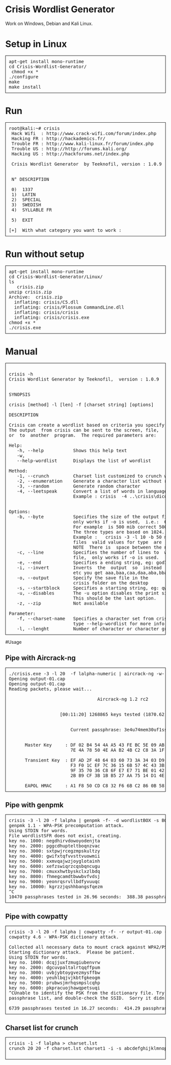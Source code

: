 # Crisis Wordlist Generator

Work on Windows, Debian and Kali Linux.


# Setup in Linux 

<pre style=" border: 1px solid black; padding:10px">
apt-get install mono-runtime
cd Crisis-Wordlist-Generator/
 chmod +x *
./configure
make
make install
</pre>

# Run
<pre style=" border: 1px solid black; padding:10px">
root@kali:~# crisis 
 Hack Wifi  : http://www.crack-wifi.com/forum/index.php
 Hacking FR : http://hackademics.fr/
 Trouble FR : http://www.kali-linux.fr/forum/index.php
 Trouble US : http://http://forums.kali.org/
 Hacking US : http://hackforums.net/index.php

 Crisis Wordlist Generator  by Teeknofil, version : 1.0.9


 N°	DESCRIPTION 

 0)	 1337
 1)	 LATIN	
 2)	 SPECIAL
 3)	 SWEDISH
 4)	 SYLLABLE FR

 5)	 EXIT 

[+]  With what category you want to work : 
</pre>
# Run without setup
<pre style=" border: 1px solid black; padding:10px">
apt-get install mono-runtime
cd Crisis-Wordlist-Generator/Linux/
ls 
   crisis.zip
unzip crisis.zip 
Archive:  crisis.zip
  inflating: crisis/C5.dll           
  inflating: crisis/Plossum CommandLine.dll  
  inflating: crisis/crisis           
  inflating: crisis/crisis.exe 
chmod +x *
./crisis.exe
</pre>

# Manual

<pre style=" border: 1px solid black; padding:10px">

crisis -h
Crisis Wordlist Generator by Teeknofil,  version : 1.0.9


SYNOPSIS

crisis [method] -l [len] -f [charset string] [options]

DESCRIPTION

Crisis can create a wordlist based on criteria you specify.
The output  from crisis can be sent to the screen, file,
or  to  another  program.  The required parameters are:

Help:                                                                           
   -h, --help           Shows this help text                                    
   -w,                                                                          
   --help-wordlist      Displays the list of wordlist                           

Method:                                                                         
   -1, --crunch         Charset list customized to crunch wordlist generator    
   -2, --enumeration    Generate a character list without repetition            
   -3, --random         Generate random character                               
   -4, --leetspeak      Convert a list of words in language Leet Speak          
                        Example : crisis  -4 ..\crisis\dico.txt -o              
                                             

Options:                                                                        
   -b, --byte           Specifies the size of the output file,                  
                        only works if -o is used,  i.e.:  60 mib.               
                        For example  is 500 mib correct 500mb  is NOT correct.  
                        The three types are based on 1024.                      
                        Example :   crisis -3 -l 10 -b 50 mib -o will generate 1
                        files  valid values for type  are   kib, mib, and gib.  
                        NOTE  There is  space between the number and type.      
   -c, --line           Specifies the number of lines to  write  to  output     
                        file,  only works if -o is used.                        
   -e, --end            Specifies a ending string, eg: god77xD                  
   -i, --invert         Inverts  the  output  so  instead  of  aaa,aab,aac,aad, 
                        etc you get aaa,baa,caa,daa,aba,bba, etc                
   -o, --output         Specify the save file in the                            
                        crisis folder on the desktop                            
   -s, --startblock     Specifies a starting string, eg: qwerty                 
   -u, --disables       The -u option disables the print size .                 
                        This should be the last option.                         
   -z, --zip            Not available                                           

Parameter:                                                                      
   -f, --charset-name   Specifies a character set from crisis,                  
                        type --help-wordlist for more info                      
   -l, --lenght         Number of character or character group 
</pre>

#Usage

<h2>Pipe with Aircrack-ng</h2>

<pre style=" border: 1px solid black; padding:10px">
./crisis.exe -3 -l 20  -f lalpha-numeric | aircrack-ng -w- -e BOX__XXXX output-01.cap 
Opening output-01.cap
Opening output-01.cap
Reading packets, please wait...

                                 Aircrack-ng 1.2 rc2


                   [00:11:20] 1268865 keys tested (1870.62 k/s)


                       Current passphrase: 3e4u74mem30uf1sso47p       


      Master Key     : DF 02 B4 54 4A A5 43 FE BC 5E 09 AB 3C B6 33 70 
                       7E 4A 78 50 4E AA B2 4B C2 C8 3A 1F 31 FC A6 5A 

      Transient Key  : EF AD 2F 48 64 03 60 73 3A 34 03 D9 D3 1D DD B5 
                       F3 F0 1C EF 7C 36 15 6B 57 4C 43 3B 64 40 30 F5 
                       9F 35 70 36 C8 6F E7 E7 71 BE 01 42 96 A0 90 33 
                       2B B9 CF 3B 1B B5 27 AA 75 14 D1 4E 09 70 EF F4 

      EAPOL HMAC     : A1 F8 50 CD C8 32 F6 6B C2 86 0B 58 40 B7 3D 24
</pre>

<h2>Pipe with genpmk</h2>

<pre style=" border: 1px solid black; padding:10px">
crisis -3 -l 20 -f lalpha | genpmk -f- -d wordlistBOX -s BOX_XXXX
genpmk 1.1 - WPA-PSK precomputation attack. <jwright@hasborg.com>
Using STDIN for words.
File wordlistSFR does not exist, creating.
key no. 1000: negdhirvdowoyodenjta
key no. 2000: pggcdhupteltboqnzvac
key no. 3000: sxtpwjrcegzmpskultzy
key no. 4000: gwifxtqfvvsttvuowmii
key no. 5000: xxmvqajwzjoyglotainh
key no. 6000: xefzswiqrzcqsbqncugu
key no. 7000: cmuxxhwtbyskclxzlbdq
key no. 8000: fhmegcamdtbwwbvfvdsj
key no. 9000: yeonrqsrvllbdfyvuuqc
key no. 10000: kgrzzjqshhbangsfqezm
^C
10470 passphrases tested in 26.96 seconds:  388.38 passphrases/second
</pre>

<h2>Pipe with cowpatty</h2>

<pre style=" border: 1px solid black; padding:10px">
crisis -3 -l 20 -f lalpha | cowpatty -f- -r output-01.cap -s BOX_XXXX
cowpatty 4.6 - WPA-PSK dictionary attack. <jwright@hasborg.com>

Collected all necessary data to mount crack against WPA2/PSK passphrase.
Starting dictionary attack.  Please be patient.
Using STDIN for words.
key no. 1000: dcqjjuxfzmugiubenvrw
key no. 2000: dgcuvpaltalrtqqffpum
key no. 3000: uvbjybtoygvezmysffbw
key no. 4000: yeuhlbqjvjkbtfgkeogm
key no. 5000: prubwsjmrhqsmpslcqhp
key no. 6000: pkpracuojhawqpetsuqi
^CUnable to identify the PSK from the dictionary file. Try expanding your
passphrase list, and double-check the SSID.  Sorry it didn't work out.

6739 passphrases tested in 16.27 seconds:  414.29 passphrases/second
</pre>


<h2>Charset list for crunch</h2>

<pre style=" border: 1px solid black; padding:10px">
crisis -1 -f lalpha > charset.lst
crunch 20 20 -f charset.lst charset1 -i -s abcdefghijklmnopqrs7

</pre>
